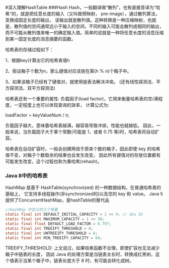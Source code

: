 #深入理解HashTable
 ###Hash
 Hash，一般翻译做“散列”，也有直接音译为“哈希”的，就是把任意长度的输入（又叫做预映射， pre-image），通过散列算法，变换成固定长度的输出，
 该输出就是散列值。这种转换是一种压缩映射，也就是，散列值的空间通常远小于输入的空间，不同的输入可能会散列成相同的输出，
 而不可能从散列值来唯一的确定输入值。简单的说就是一种将任意长度的消息压缩到某一固定长度的消息摘要的函数。
 
 哈希表的存储过程如下：
 
 1、根据key计算出它的哈希表值h
 
 2、假设箱子个数为n，那么键值对应该放在第(h % n)个箱子中。
 
 3、如果该箱子已经有了键值对，就使用链表法解决冲突。
 (还有线性探测法、平方探测法、双平方探测法)
 
 哈希表还有一个重要的属性: 负载因子(load factor)，它用来衡量哈希表的空/满程度，一定程度上也可以体现查询的效率，
 计算公式为:
 
 loadFactor = keyValueNum / n;
 
 负载因子越大，意味着哈希表越满，越容易导致冲突，性能也就越低。
 因此，一般来说，当负载因子大于某个常数(可能是 1，或者 0.75 等)时，哈希表将自动扩容。
 
 哈希表在自动扩容时，一般会创建两倍于原来个数的箱子，因此即使 key 的哈希值不变，对箱子个数取余的结果也会发生改变，
 因此所有键值对的存放位置都有可能发生改变，这个过程也称为重哈希(rehash)。
### Java 8中的哈希表
HashMap 是基于 HashTable(synchronized) 的一种数据结构，在普通哈希表的基础上，
它支持多线程操作(非synchronized的)以及空的 key 和 value。
Java 5提供了ConcurrentHashMap，是hashTable的替代品
```java
//HashMap 中定义的几个常量
static final int DEFAULT_INITIAL_CAPACITY = 1 << 4; // aka 16  
static final int MAXIMUM_CAPACITY = 1 << 30;  
static final float DEFAULT_LOAD_FACTOR = 0.75f;  
static final int TREEIFY_THRESHOLD = 8;  
static final int UNTREEIFY_THRESHOLD = 6;  
static final int MIN_TREEIFY_CAPACITY = 64;  
```
TREEIFY_THRESHOLD: 上文说过，如果哈希函数不合理，即使扩容也无法减少箱子中链表的长度，
因此 Java 的处理方案是当链表太长时，转换成红黑树。这个值表示当某个箱子中，链表长度大于 8 时，有可能会转化成树。

